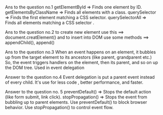 <!--  -->
Ans to the question no.1
getElementById => Finds one element by ID.
getElementsByClassName => Finds all elements with a class.
querySelector => Finds the first element matching a CSS selector.
querySelectorAll => Finds all elements matching a CSS selector .
<!--  -->

Ans to the question no.2
 to create new element use this ==> document.creatElement() and to insert into DOM use some methods ==> appendChild(), append()

<!--  -->
 Ans to the question no.3
 When an event happens on an element, it bubbles up from the target element to its ancestors (like parent, grandparent etc.)
So, the event triggers handlers on the element, then its parent, and so on up the DOM tree.
 Used in event delegation

<!--  -->
 Answer to the question no.4
Event delegation is put a parent event instead of every child. It's use for less code , better performance, and faster.

<!--  -->
Answer to the question no. 5
preventDefault() => Stops the default action (like form submit, link click).
stopPropagation() => Stops the event from bubbling up to parent elements.
 Use preventDefault() to block browser behavior.
 Use stopPropagation() to control event flow.





